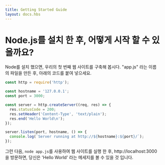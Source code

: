 ```yaml
---
title: Getting Started Guide
layout: docs.hbs
---
```


<!-- # How do I start with Node.js after I installed it?

Once you have installed Node, let's try building our first web server.
Create a file named "app.js", and paste the following code: -->

# Node.js를 설치 한 후, 어떻게 시작 할 수 있을까요?

Node를 설치 했으면, 우리의 첫 번째 웹 사이트를 구축해 봅시다. 
"app.js" 라는 이름의 파일을 만든 후, 아래의 코드를 붙여 넣으세요.

```javascript
const http = require('http');

const hostname = '127.0.0.1';
const port = 3000;

const server = http.createServer((req, res) => {
  res.statusCode = 200;
  res.setHeader('Content-Type', 'text/plain');
  res.end('Hello World\n');
});

server.listen(port, hostname, () => {
  console.log(`Server running at http://${hostname}:${port}/`);
});
```

<!-- After that, run your web server using ``` node app.js ```, visit http://localhost:3000, and you will see a message 'Hello World' -->
그런 다음, ``` node app.js ```를 사용하여 웹 사이트를 실행 한 후, http://localhost:3000 을 방문하면, 당신은 'Hello World' 라는 메세지를 볼 수 있을 것 입니다.
